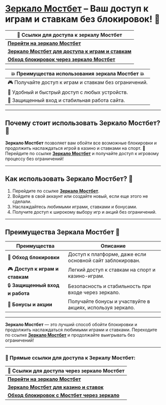 # [Зеркало Мостбет](https://ktbtis024ifqfn0mst.com/beQs) – Ваш доступ к играм и ставкам без блокировок! 🎰

| 🔗 **Ссылки для доступа к зеркалу Мостбет**                                          |
|------------------------------------------------------------------------------------|
| [**Перейти на зеркало Мостбет**](https://ktbtis024ifqfn0mst.com/beQs)               |
| [**Зеркало Мостбет для доступа к играм и ставкам**](https://ktbtis024ifqfn0mst.com/beQs)|
| [**Обход блокировок через зеркало Мостбет**](https://ktbtis024ifqfn0mst.com/beQs)     |

| 💥 **Преимущества использования зеркала Мостбет** 💥 |
|------------------------------------------------------|
| 🎮 Получайте доступ к играм и ставкам без ограничений.|
| 🚀 Удобный и быстрый доступ с любых устройств.        |
| 🔐 Защищенный вход и стабильная работа сайта.         |

---

## Почему стоит использовать **Зеркало Мостбет**? 🎉

**Зеркало Мостбет** позволяет вам обойти все возможные блокировки и продолжить наслаждаться игрой в казино и ставками на спорт. 📲  
Перейдите по ссылке [**Зеркало Мостбет**](https://ktbtis024ifqfn0mst.com/beQs) и получайте доступ к игровому процессу без ограничений!

---

## Как использовать **Зеркало Мостбет**? 🔑

1. Перейдите по ссылке [**Зеркало Мостбет**](https://ktbtis024ifqfn0mst.com/beQs).
2. Войдите в свой аккаунт или создайте новый, если еще этого не сделали.
3. Наслаждайтесь любимыми играми, ставками и бонусами.
4. Получите доступ к широкому выбору игр и акций без ограничений.

---

## Преимущества **Зеркала Мостбет** 🎯

| **Преимущества**                        | **Описание**                                            |
|-----------------------------------------|--------------------------------------------------------|
| 🚀 **Обход блокировки**                 | Доступ к платформе, даже если основной сайт заблокирован.|
| 🎮 **Доступ к играм и ставкам**         | Легкий доступ к ставкам на спорт и казино-играм.        |
| 🔒 **Защищенный вход и работа**         | Безопасность и стабильность при входе через зеркало.    |
| 🎁 **Бонусы и акции**                   | Получайте бонусы и участвуйте в акциях, используя зеркало. |

---

**Зеркало Мостбет** — это лучший способ обойти блокировки и продолжить наслаждаться любимыми играми и ставками. Переходите по ссылке [**Зеркало Мостбет**](https://ktbtis024ifqfn0mst.com/beQs) и продолжайте выигрывать без ограничений!

---

### 🔗 Прямые ссылки для доступа к **Зеркалу Мостбет**:  
| 🔗 **Ссылки для доступа через зеркало Мостбет**                                          |
|---------------------------------------------------------------------------------------|
| [**Перейти на зеркало Мостбет**](https://ktbtis024ifqfn0mst.com/beQs)                 |
| [**Зеркало Мостбет для казино и ставок**](https://ktbtis024ifqfn0mst.com/beQs)         |
| [**Обход блокировок с Мостбет через зеркало**](https://ktbtis024ifqfn0mst.com/beQs)     |
